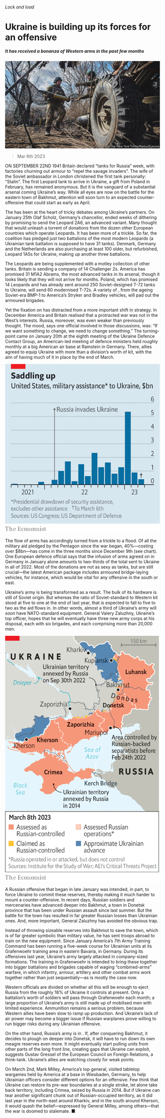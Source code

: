 ###### Lock and load

# Ukraine is building up its forces for an offensive 

##### It has received a bonanza of Western arms in the past few months 

![image](images/20230311_EUP001.jpg) 

> Mar 6th 2023 


ON SEPTEMBER 22ND 1941 Britain declared “tanks for Russia” week, with factories churning out armour to “repel the savage invaders”. The wife of the Soviet ambassador in London christened the first tank personally: “Stalin”. The first Leopard tank to arrive in Ukraine, a gift from Poland in February, has remained anonymous. But it is the vanguard of a substantial arsenal coming Ukraine’s way. While all eyes are now on the battle for the eastern town of Bakhmut, attention will soon turn to an expected counter-offensive that could start as early as April.

The  has been at the heart of tricky debates among Ukraine’s partners. On January 25th Olaf Scholz, Germany’s chancellor, ended weeks of dithering by promising to send the Leopard 2A6, an advanced variant. Many thought that would unleash a torrent of donations from the dozen other European countries which operate Leopards. It has been more of a trickle. So far, the coalition has pledged just two battalions of the most modern Leopards (a Ukrainian tank battalion is supposed to have 31 tanks). Denmark, Germany and the Netherlands are also purchasing at least 100 older, but refurbished, Leopard 1A5s for Ukraine, making up another three battalions. 

The Leopards are being supplemented with a motley collection of other tanks. Britain is sending a company of 14 Challenger 2s. America has promised 31 M1A2 Abrams, the most advanced tanks in its arsenal, though it looks likely that they will not arrive for months. Poland, which has promised 14 Leopards and has already sent around 250 Soviet-designed T-72 tanks to Ukraine, will send 60 modernised T-72s. A variety of , from the ageing Soviet-era BMP-1 to America’s Stryker and Bradley vehicles, will pad out the armoured brigades.

Yet the fixation on  has distracted from a more important shift in strategy. In December America and Britain realised that a protracted war was not in the West’s interests. Russia, moreover, was even weaker than previously thought. The mood, says one official involved in those discussions, was: “If we want something to change, we need to change something.” The turning-point came on January 20th at the eighth meeting of the Ukraine Defence Contact Group, an American-led meeting of defence ministers held roughly monthly at a big American air base at Ramstein in Germany. There, allies agreed to equip Ukraine with more than a division’s worth of kit, with the aim of having much of it in place by the end of March.

![image](images/20230311_EUC255.png) 


The flow of arms has accordingly turned from a trickle to a flood. Of all the military aid pledged by the Pentagon since the war began, 40%—costing over $8bn—has come in the three months since December 9th (see chart). One European defence official says that the infusion of arms agreed on in Germany in January alone amounts to two-thirds of the total sent to Ukraine in all of 2022. Most of the donations are not as sexy as tanks, but are still crucial—the latest American package includes armoured bridge-laying vehicles, for instance, which would be vital for any offensive in the south or east. 

Ukraine’s army is being transformed as a result. The bulk of its hardware is still of Soviet origin. But whereas the ratio of Soviet-standard to Western kit stood at five to one at the end of last year, that is expected to fall to five to two as the aid flows in. In other words, almost a third of Ukraine’s army will soon have NATO-standard equipment. General Valery Zaluzhny, Ukraine’s top officer, hopes that he will eventually have three new army corps at his disposal, each with six brigades, and each comprising more than 20,000 men.

![image](images/20230311_EUM998.png) 


A Russian offensive that began in late January was intended, in part, to force Ukraine to commit these reserves, thereby making it much harder to mount a counter-offensive. In recent days, Russian soldiers and mercenaries have advanced deeper into Bakhmut, a town in Donetsk province that has been under Russian assault since last summer. But the battle for the town has resulted in far greater Russian losses than Ukrainian ones. And, more important, General Zaluzhny has avoided the obvious trap.

Instead of throwing sizeable reserves into Bakhmut to save the town, which is of far greater symbolic than military value, he has sent troops abroad to train on the new equipment. Since January America’s 7th Army Training Command has been running a five-week course for Ukrainian units at its Grafenwoehr training area in eastern Bavaria, in Germany. During its offensives last year, Ukraine’s army largely attacked in company-sized formations. The training in Grafenwoehr is intended to bring these together into bigger battalions and brigades capable of waging “combined-arms” warfare, in which infantry, armour, artillery and other combat arms work together rather than just sequentially—as is mostly the case now. 

Western officials are divided on whether all this will be enough to eject Russia from the roughly 18% of Ukraine it controls at present. Only a battalion’s worth of soldiers will pass through Grafenwoehr each month; a large proportion of Ukraine’s army is still made up of mobilised men with limited experience. Ammunition remains a serious problem, because Western allies have been slow to ramp up production. And Ukraine’s lack of air power may become a bigger issue if Russian warplanes prove willing to run bigger risks during any Ukrainian offensive. 

On the other hand, Russia’s army is in . If, after conquering Bakhmut, it decides to plough on deeper into Donetsk, it will have to run down its own meagre reserves even more. It might eventually start pulling units from other parts of the long front line, creating gaps that Ukraine can exploit, suggests Gustav Gressel of the European Council on Foreign Relations, a think-tank. Ukraine’s allies are watching closely for weak points.

On March 2nd, Mark Milley, America’s top general, visited tabletop wargames held by America at a base in Wiesbaden, Germany, to help Ukrainian officers consider different options for an offensive. Few think that Ukraine can restore its pre-war boundaries at a single stroke, let alone take back territory, including Crimea, seized by Russia in 2014. But if Ukraine can tear another significant chunk out of Russian-occupied territory, as it did last year in the north-east around Kharkiv, and in the south around Kherson, it would quash the belief—expressed by General Milley, among others—that the war is doomed to stalemate. ■

